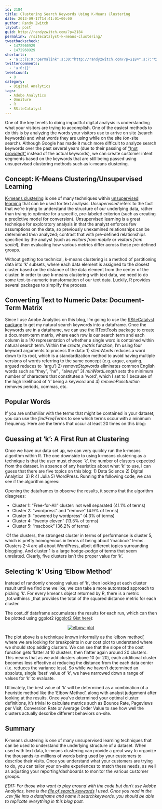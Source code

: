 ```yaml
---
id: 2184
title: Clustering Search Keywords Using K-Means Clustering
date: 2013-09-17T14:41:01+00:00
author: Randy Zwitch
layout: post
guid: http://randyzwitch.com/?p=2184
permalink: /rsitecatalyst-k-means-clustering/
tweetbackscheck:
  - 1472960929
  - 1472960929
shorturls:
  - 'a:3:{s:9:"permalink";s:30:"http://randyzwitch.com/?p=2184";s:7:"tinyurl";s:26:"http://tinyurl.com/kvfwjdm";s:4:"isgd";s:19:"http://is.gd/bIcLC2";}'
twittercomments:
  - 'a:0:{}'
tweetcount:
  - 0
category:
  - Digital Analytics
tags:
  - Adobe Analytics
  - Omniture
  - R
  - RSiteCatalyst
---
```

One of the key tenets to doing impactful digital analysis is understanding what your visitors are trying to accomplish. One of the easiest methods to do this is by analyzing the words your visitors use to arrive on site (search keywords) and what words they are using while on the site (on-site search). Although Google has made it much more difficult to analyze search keywords over the past several years (due to their passing of <a title="(not provided): Using R and the Google Analytics API" href="http://randyzwitch.com/r-google-analytics-api/" target="_blank">&#8220;(not provided)&#8221;</a> instead of the actual keywords), we can create customer intent segments based on the keywords that are still being passed using unsupervised clustering methods such as k-means clustering.

<!--more-->

## Concept: K-Means Clustering/Unsupervised Learning

<a title="k-means clustering" href="http://en.wikipedia.org/wiki/K-means_clustering" target="_blank">K-means clustering</a> is one of many techniques within <a title="Unsupervised learning Wikipedia" href="http://en.wikipedia.org/wiki/Unsupervised_learning" target="_blank">unsupervised learning</a> that can be used for text analysis. _Unsupervised_ refers to the fact that we&#8217;re trying to understand the structure of our underlying data, rather than trying to optimize for a specific, pre-labeled criterion (such as creating a predictive model for conversion). Unsupervised learning is a great technique for exploratory analysis in that the analyst enforces few assumptions on the data, so previously unexamined relationships can be determined _then_ analyzed; contrast that with pre-defined relationships specified by the analyst (such as _visitors from mobile_ or _visitors from social_), then evaluating how various metrics differ across these pre-defined groups.

Without getting too technical, k-means clustering is a method of partitioning data into &#8216;k&#8217; subsets, where each data element is assigned to the closest cluster based on the distance of the data element from the center of the cluster. In order to use k-means clustering with text data, we need to do some text-to-numeric transformation of our text data. Luckily, R provides several packages to simplify the process.





## Converting Text to Numeric Data: Document-Term Matrix

Since I use Adobe Analytics on this blog, I&#8217;m going to use the <a title="RSiteCatalyst" href="http://randyzwitch.com/rsitecatalyst/" target="_blank">RSiteCatalyst package</a> to get my natural search keywords into a dataframe. Once the keywords are in a dataframe, we can use the <a title="RTextTools" href="http://www.rtexttools.com/" target="_blank">RTextTools</a> package to create a document-term matrix, where each row is our search term and each column is a 1/0 representation of whether a single word is contained within natural search term. Within the _create_matrix_ function, I&#8217;m using four keyword arguments to process the data: 1) _stemWords_ reduces a word down to its root, which is a standardization method to avoid having multiple versions of words referring to the same concept (e.g. argue, arguing, argued reduces to  &#8216;argu&#8217;) 2) _removeStopwords_ eliminates common English words such as &#8220;they&#8221;, &#8220;he&#8221; , &#8220;always&#8221; 3) _minWordLength_ sets the minimum number of characters that constitutes a &#8216;word&#8217;, which I set to 1 because of the high likelihood of &#8216;r&#8217; being a keyword and 4) _removePunctuation_ removes periods, commas, etc.

## Popular Words

If you are unfamiliar with the terms that might be contained in your dataset, you can use the _findFreqTerms_ to see which terms occur with a minimum frequency. Here are the terms that occur at least 20 times on this blog:

## Guessing at &#8216;k&#8217;: A First Run at Clustering

Once we have our data set up, we can very quickly run the k-means algorithm within R. The one downside to using k-means clustering as a technique is that the user must choose &#8216;k&#8217;, the number of clusters expected from the dataset. In absence of any heuristics about what &#8216;k&#8217; to use, I can guess that there are five topics on this blog: 1) Data Science 2) Digital Analytics  3) R 4) Julia 5) WordPress. Running the following code, we can see if the algorithm agrees:

Opening the dataframes to observe the results, it seems that the algorithm disagrees:

  * Cluster 1: &#8220;Free-for-All&#8221; cluster: not well separated (41.1% of terms)
  * Cluster 2: &#8220;wordpress&#8221; and &#8220;remove&#8221; (4.9% of terms)
  * Cluster 3: &#8220;powered by wordpress&#8221; (4.3% of terms)
  * Cluster 4: &#8220;twenty eleven&#8221; (13.5% of terms)
  * Cluster 5: &#8220;macbook&#8221; (36.2% of terms)

 Of the clusters, the strongest cluster in terms of performance is cluster 5, which is pretty homogenous in terms of being about &#8216;macbook&#8217; terms. Clusters 2-4 are all about WordPress, albeit different topics surrounding blogging. And cluster 1 is a large hodge-podge of terms that seem unrelated. Clearly, five clusters isn&#8217;t the proper value for &#8216;k&#8217;.   

## Selecting &#8216;k&#8217; Using &#8216;Elbow Method&#8217;

Instead of randomly choosing values of &#8216;k&#8217;, then looking at each cluster result until we find one we like, we can take a more automated approach to picking &#8216;k&#8217;. For every kmeans object returned by R, there is a metric _tot.withinss _that provides the total of the squared distance metric for each cluster.

The cost_df dataframe accumulates the results for each run, which can then be plotted using ggplot2 (<a title="ggplot2 k-means elbow method gist" href="https://gist.github.com/randyzwitch/6597905" target="_blank">ggplot2 Gist here</a>):

<p style="text-align: center;">
  <a href="http://i2.wp.com/randyzwitch.com/wp-content/uploads/2013/09/elbow-plot.png"><img class="aligncenter size-full wp-image-2226" alt="elbow-plot" src="http://i0.wp.com/randyzwitch.com/wp-content/uploads/2013/09/elbow-plot-e1379439719810.png?fit=500%2C354" data-recalc-dims="1" /></a>
</p>

The plot above is a technique known informally as the &#8216;elbow method&#8217;, where we are looking for breakpoints in our cost plot to understand where we should stop adding clusters. We can see that the slope of the cost function gets flatter at 10 clusters, then flatter again around 20 clusters. This means that as we add clusters above 10 (or 20), each additional cluster becomes less effective at reducing the distance from the each data center (i.e. reduces the variance less). So while we haven&#8217;t determined an absolute, single &#8216;best&#8217; value of &#8216;k&#8217;, we have narrowed down a range of values for &#8216;k&#8217; to evaluate.

Ultimately, the best value of &#8216;k&#8217; will be determined as a combination of a heuristic method like the &#8216;Elbow Method&#8217;, along with analyst judgement after looking at the results. Once you&#8217;ve determined your optimal cluster definitions, it&#8217;s trivial to calculate metrics such as Bounce Rate, Pageviews per Visit, Conversion Rate or Average Order Value to see how well the clusters actually describe different behaviors on-site.

## Summary

K-means clustering is one of many unsupervised learning techniques that can be used to understand the underlying structure of a dataset. When used with text data, k-means clustering can provide a great way to organize the thousands-to-millions of words being used by your customers to describe their visits. Once you understand what your customers are trying to do, you can tailor your on-site experiences to match these needs, as well as adjusting your reporting/dashboards to monitor the various customer groups.

_EDIT: For those who want to play around with the code but don&#8217;t use Adobe Analytics, here is the <a title="search keyword file" href="http://randyzwitch.com/wp-content/uploads/2013/09/searchkeywords_0913.csv" target="_blank">file of search keywords</a> I used. Once you read in the .csv file into a dataframe and name it searchkeywords, you should be able to replicate everything in this blog post._
